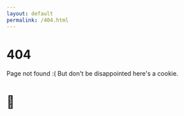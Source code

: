 ```yaml
---
layout: default
permalink: /404.html
---
```


# 404
Page not found :(
 But don't be disappointed here's a cookie.
    <h1>🍪</h1>
